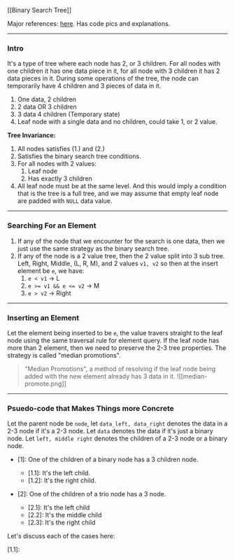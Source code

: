 [[Binary Search Tree]]

Major references: [here](https://iq.opengenus.org/2-3-trees/). Has code pics and explanations. 

---
### **Intro**

It's a type of tree where each node has 2, or 3 children. For all nodes with one children it has one data piece in it, for all node with 3 children it has 2 data pieces in it. During some operations of the tree, the node can temporarily have 4 children and 3 pieces of data in it. 

1. One data, 2 children
2. 2 data OR 3 children
3. 3 data 4 children (Temporary state)
4. Leaf node with a single data and no children, could take 1, or 2 value. 

**Tree Invariance:** 
1. All nodes satisfies (1.) and (2.)
2. Satisfies the binary search tree conditions. 
3. For all nodes with 2 values: 
	1. Leaf node 
	2. Has exactly 3 children 
4. All leaf node must be at the same level. And this would imply a condition that is the tree is a full tree, and we may assume that empty leaf node are padded with `NULL` data value. 

---
### **Searching For an Element**

1. If any of the node that we encounter for the search is one data, then we just use the same strategy as the binary search tree. 
2. If any of the node is a 2 value tree, then the 2 value split into 3 sub tree. Left, Right, Middle, (L, R, M), and 2 values `v1, v2` so then at the insert element be `e`, we have: 
	1. `e < v1` -> L
	2. `e >= v1 && e <= v2` -> M
	3. `e > v2` -> Right


---
### **Inserting an Element**

Let the element being inserted to be `e`, the value travers straight to the leaf node using the same traversal rule for element query. If the leaf node has more than 2 element, then we need to preserve the 2-3 tree properties. The strategy is called "median promotions". 
> "Median Promotions", a method of resolving if the leaf node being added with the new element already has 3 data in it.  ![[median-promote.png]]
	



---
### **Psuedo-code that Makes Things more Concrete**
Let the parent node be `node`, let `data_left, data_right` denotes the data in a 2-3 node if it's a 2-3 node. Let `data` denotes the data if it's just a binary node. Let `left, middle right` denotes the children of a 2-3 node or a binary node. 

* \[1\]: One of the children of a binary node has a 3 children node. 
	* \[1.1\]: It's the left child.
	* \[1.2\]: It's the right child.

* \[2\]: One of the children of a trio node has a 3 node. 
	* \[2.1\]: It's the left child 
	* \[2.2\]: It's the middle child
	* \[2.3\]: It's the right child

Let's discuss each of the cases here: 

\[1.1\]: 
```julia

```





